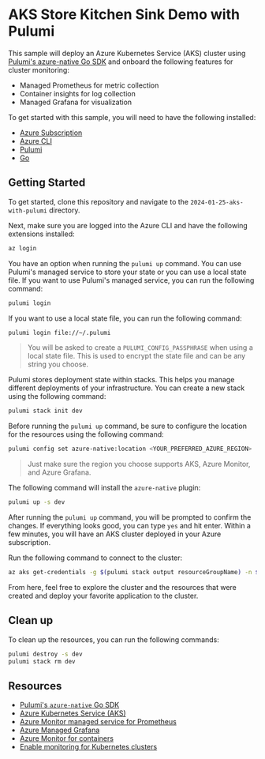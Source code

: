 # AKS Store Kitchen Sink Demo with Pulumi

This sample will deploy an Azure Kubernetes Service (AKS) cluster using [Pulumi's azure-native Go SDK](https://www.pulumi.com/registry/packages/azure-native/) and onboard the following features for cluster monitoring:

- Managed Prometheus for metric collection
- Container insights for log collection
- Managed Grafana for visualization

To get started with this sample, you will need to have the following installed:

- [Azure Subscription](https://azure.microsoft.com/get-started/)
- [Azure CLI](https://docs.microsoft.com/cli/azure/install-azure-cli)
- [Pulumi](https://www.pulumi.com/docs/get-started/install/)
- [Go](https://golang.org/doc/install)

## Getting Started

To get started, clone this repository and navigate to the `2024-01-25-aks-with-pulumi` directory. 

Next, make sure you are logged into the Azure CLI and have the following extensions installed:

```bash
az login
```

You have an option when running the `pulumi up` command. You can use Pulumi's managed service to store your state or you can use a local state file. If you want to use Pulumi's managed service, you can run the following command:

```bash
pulumi login
```

If you want to use a local state file, you can run the following command:

```bash
pulumi login file://~/.pulumi
```

> You will be asked to create a `PULUMI_CONFIG_PASSPHRASE` when using a local state file. This is used to encrypt the state file and can be any string you choose.

Pulumi stores deployment state within stacks. This helps you manage different deployments of your infrastructure. You can create a new stack using the following command:

```bash
pulumi stack init dev
```

Before running the `pulumi up` command, be sure to configure the location for the resources using the following command:

```bash
pulumi config set azure-native:location <YOUR_PREFERRED_AZURE_REGION>
```

> Just make sure the region you choose supports AKS, Azure Monitor, and Azure Grafana.

The following command will install the `azure-native` plugin:

```bash
pulumi up -s dev
```

After running the `pulumi up` command, you will be prompted to confirm the changes. If everything looks good, you can type `yes` and hit enter. Within a few minutes, you will have an AKS cluster deployed in your Azure subscription.


Run the following command to connect to the cluster:

```bash
az aks get-credentials -g $(pulumi stack output resourceGroupName) -n $(pulumi stack output aksName) 
```

From here, feel free to explore the cluster and the resources that were created and deploy your favorite application to the cluster.

## Clean up

To clean up the resources, you can run the following commands:

```bash
pulumi destroy -s dev
pulumi stack rm dev
```

## Resources

- [Pulumi's `azure-native` Go SDK](https://www.pulumi.com/registry/packages/azure-native/)
- [Azure Kubernetes Service (AKS)](https://learn.microsoft.com/azure/aks/)
- [Azure Monitor managed service for Prometheus](https://learn.microsoft.com/azure/azure-monitor/essentials/prometheus-metrics-overview)
- [Azure Managed Grafana](https://learn.microsoft.com/azure/managed-grafana/overview)
- [Azure Monitor for containers](https://learn.microsoft.com/azure/azure-monitor/containers/container-insights-overview)
- [Enable monitoring for Kubernetes clusters](https://learn.microsoft.com/azure/azure-monitor/containers/kubernetes-monitoring-enable?tabs=arm)

